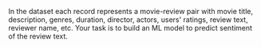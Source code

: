 In the dataset each record represents a movie-review pair with movie title, description, genres, duration, director, actors, users' ratings, review text, reviewer name, etc. Your task is to build an ML model to predict sentiment of the review text.
